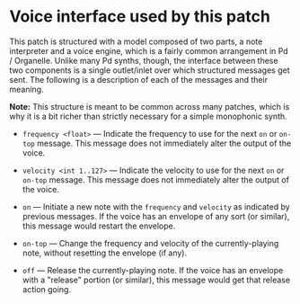 Voice interface used by this patch
==================================

This patch is structured with a model composed of two parts, a note interpreter
and a voice engine, which is a fairly common arrangement in Pd / Organelle.
Unlike many Pd synths, though, the interface between these two components is
a single outlet/inlet over which structured messages get sent. The following is
a description of each of the messages and their meaning.

**Note:** This structure is meant to be common across many patches, which is why
it is a bit richer than strictly necessary for a simple monophonic synth.

* `frequency <float>` &mdash; Indicate the frequency to use for the next `on` or
  `on-top` message. This message does not immediately alter the output of the
  voice.

* `velocity <int 1..127>` &mdash; Indicate the velocity to use for the next `on`
  or `on-top` message. This message does not immediately alter the output of the
  voice.

* `on` &mdash; Initiate a new note with the `frequency` and `velocity` as
  indicated by previous messages. If the voice has an envelope of any sort (or
  similar), this message would restart the envelope.

* `on-top` &mdash; Change the frequency and velocity of the currently-playing
  note, without resetting the envelope (if any).

* `off` &mdash; Release the currently-playing note. If the voice has an
  envelope with a "release" portion (or similar), this message would get that
  release action going.

